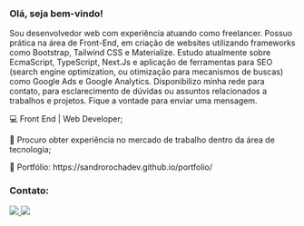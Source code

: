<h3>Olá, seja bem-vindo!</h3


<p>Sou desenvolvedor web com experiência atuando como freelancer. Possuo prática na área de Front-End, em criação de websites utilizando frameworks como Bootstrap, Tailwind CSS e Materialize. Estudo atualmente sobre EcmaScript, TypeScript, Next.Js e aplicação de ferramentas para SEO (search engine optimization, ou otimização para mecanismos de buscas) como Google Ads e Google Analytics. Disponibilizo minha rede para contato, para esclarecimento de dúvidas ou assuntos relacionados a trabalhos e projetos. Fique a vontade para enviar uma mensagem.</b></p>

<p>💻 Front End | Web Developer;<p>
  
<p>🚀 Procuro obter experiência no mercado de trabalho dentro da área de tecnologia;</p>

<p>💼 Portfólio: https://sandrorochadev.github.io/portfolio/


<h3>Contato:</h3>
  
  <a href="https://t.me/sandrorochadev" alt="telegram">
  <img src="https://img.shields.io/badge/Telegram-1C1C1C?style=for-the-badge&logo=telegram&logoColor=25D366&link=https://wa.me/message/L4ML656IM56UH1">
  
  <a href="https://www.linkedin.com/in/sandrorochadev" alt="Linkedin">
  <img src="https://img.shields.io/badge/-Linkedin-1C1C1C?style=for-the-badge&logo=Linkedin&link=https://www.linkedin.com/in/sandrorochadev"/></a>
  
  
